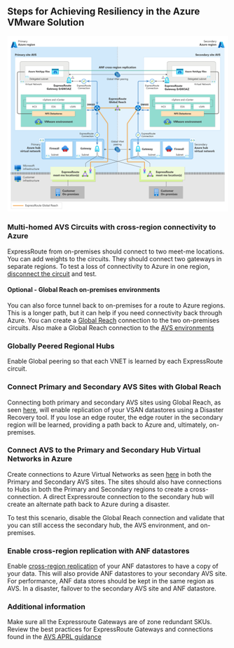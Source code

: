 ## Steps for Achieving Resiliency in the Azure VMware Solution
![Dual Region AVS](../Resiliency/dual-region-azure-netapp-highres.png)
### Multi-homed AVS Circuits with cross-region connectivity to Azure

ExpressRoute from on-premises should connect to two meet-me locations. You can add weights to the circuits. They should connect two gateways in separate regions. To test a loss of connectivity to Azure in one region, [disconnect the circuit](https://learn.microsoft.com/en-us/azure/expressroute/expressroute-howto-reset-peering-portal) and test.


#### Optional - Global Reach on-premises environments

You can also force tunnel back to on-premises for a route to Azure regions. This is a longer path, but it can help if you need connectivity back through Azure. You can create a [Global Reach](https://learn.microsoft.com/en-us/azure/expressroute/expressroute-global-reach) connection to the two on-premises circuits. Also make a Global Reach connection to the [AVS environments](../../BrownField/Networking/AVS-to-OnPremises-ExpressRoute-GlobalReach)


### Globally Peered Regional Hubs

Enable Global peering so that each VNET is learned by each ExpressRoute circuit. 

### Connect Primary and Secondary AVS Sites with Global Reach

Connecting both primary and secondary AVS sites using Global Reach, as seen [here](../../BrownField/Networking/AVS-to-AVS-CrossRegion-GlobalReach), will enable replication of your VSAN datastores using a Disaster Recovery tool. If you lose an edge router, the edge router in the secondary region will be learned, providing a path back to Azure and, ultimately, on-premises. 

### Connect AVS to the Primary and Secondary Hub Virtual Networks in Azure
Create connections to Azure Virtual Networks as seen [here](../../BrownField/Networking/AVS-to-VNet-NewVNet) in both the Primary and Secondary AVS sites. The sites should also have connections to Hubs in both the Primary and Secondary regions to create a cross-connection. A direct Expressroute connection to the secondary hub will create an alternate path back to Azure during a disaster. 

To test this scenario, disable the Global Reach connection and validate that you can still access the secondary hub, the AVS environment, and on-premises.  

### Enable cross-region replication with ANF datastores

Enable [cross-region replication](https://learn.microsoft.com/en-us/azure/azure-netapp-files/cross-region-replication-introduction) of your ANF datastores to have a copy of your data. This will also provide ANF datastores to your secondary AVS site. For performance, ANF data stores should be kept in the same region as AVS. In a disaster, failover to the secondary AVS site and ANF datastore. 

### Additional information 

Make sure all the Expressroute Gateways are of zone redundant SKUs. Review the best practices for ExpressRoute Gateways and connections found in the [AVS APRL guidance](https://azure.github.io/Azure-Proactive-Resiliency-Library-v2/azure-specialized-workloads/avs/)

